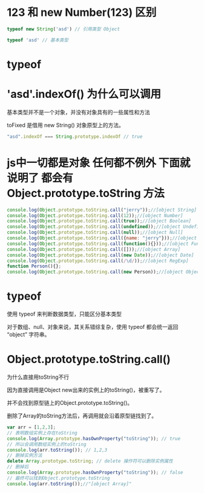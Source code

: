 # 123 和 new Number(123) 区别

```js
typeof new String('asd') // 引用类型 Object

typeof 'asd' // 基本类型
```

# typeof



# 'asd'.indexOf() 为什么可以调用

基本类型并不是一个对象，并没有对象具有的一些属性和方法

toFixed 是借用 new String() 对象原型上的方法。

```js
"asd".indexOf === String.prototype.indexOf // true
```


# js中一切都是对象 任何都不例外 下面就说明了 都会有 Object.prototype.toString 方法

```js
console.log(Object.prototype.toString.call("jerry"));//[object String]
console.log(Object.prototype.toString.call(12));//[object Number]
console.log(Object.prototype.toString.call(true));//[object Boolean]
console.log(Object.prototype.toString.call(undefined));//[object Undefined]
console.log(Object.prototype.toString.call(null));//[object Null]
console.log(Object.prototype.toString.call({name: "jerry"}));//[object Object]
console.log(Object.prototype.toString.call(function(){}));//[object Function]
console.log(Object.prototype.toString.call([]));//[object Array]
console.log(Object.prototype.toString.call(new Date));//[object Date]
console.log(Object.prototype.toString.call(/\d/));//[object RegExp]
function Person(){};
console.log(Object.prototype.toString.call(new Person));//[object Object]
```

 

# typeof

使用 typeof 来判断数据类型，只能区分基本类型

对于数组、null、对象来说，其关系错综复杂，使用 typeof 都会统一返回 “object” 字符串。



# Object.prototype.toString.call()

为什么直接用toString不行

因为直接调用是Object new出来的实例上的toString()，被重写了。

并不会找到原型链上的Object.prototype.toString()。

删除了Array的toString方法后，再调用就会沿着原型链找到了。

```js
var arr = [1,2,3];
// 表明数组实例上存在toString
console.log(Array.prototype.hasOwnProperty("toString")); // true
// 所以会调用数组实例上的toString
console.log(arr.toString()); // 1,2,3
// 删掉实例方法
delete Array.prototype.toString; // delete 操作符可以删除实例属性
// 删掉后
console.log(Array.prototype.hasOwnProperty("toString")); // false
// 最终可以找到Object.prototype.toString 
console.log(arr.toString());//"[object Array]"

```






